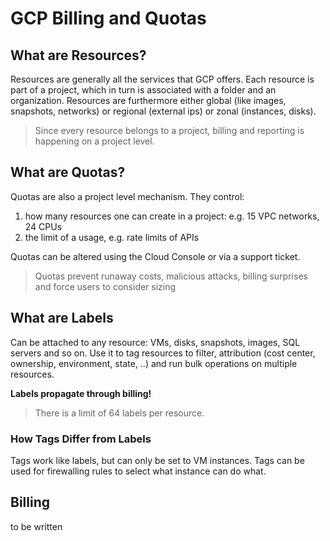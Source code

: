 # GCP Billing and Quotas

## What are Resources?

Resources are generally all the services that GCP offers. Each resource is part of a project, which in turn is associated with a folder and an organization. Resources are furthermore either global (like images, snapshots, networks) or regional (external ips) or zonal (instances, disks).

> Since every resource belongs to a project, billing and reporting is happening on a project level.

## What are Quotas?
Quotas are also a project level mechanism. They control:

1. how many resources one can create in a project: e.g. 15 VPC networks, 24 CPUs
2. the limit of a usage, e.g. rate limits of APIs

Quotas can be altered using the Cloud Console or via a support ticket.

> Quotas prevent runaway costs, malicious attacks, billing surprises and force users to consider sizing

## What are Labels

Can be attached to any resource: VMs, disks, snapshots, images, SQL servers and so on. Use it to tag resources to filter, attribution (cost center, ownership, environment, state, ..) and run bulk operations on multiple resources.

__Labels propagate through billing!__

> There is a limit of 64 labels per resource.

### How Tags Differ from Labels

Tags work like labels, but can only be set to VM instances. Tags can be used for firewalling rules to select what instance can do what.

## Billing

to be written
